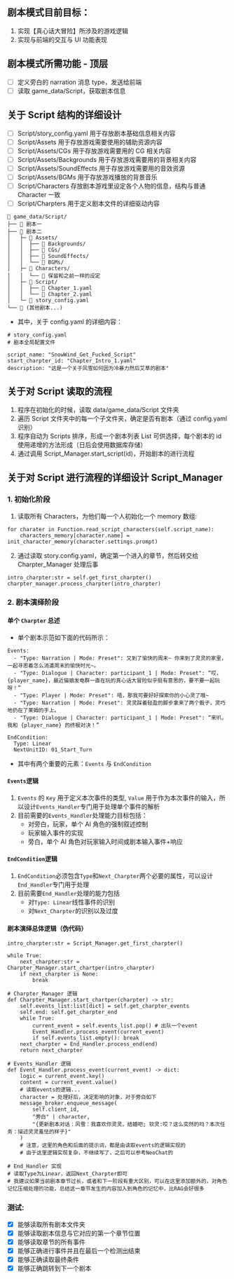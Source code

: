 ## 剧本模式目前目标：

1. 实现【真心话大冒险】所涉及的游戏逻辑
2. 实现与前端的交互与 UI 功能表现

## 剧本模式所需功能 - 顶层

- [ ] 定义旁白的 narration 消息 type，发送给前端
- [ ] 读取 game_data/Script，获取剧本信息

## 关于 Script 结构的详细设计

- [ ] Script/story_config.yaml 用于存放剧本基础信息相关内容
- [ ] Script/Assets 用于存放游戏需要使用的辅助资源内容
- [ ] Script/Assets/CGs 用于存放游戏需要用的 CG 相关内容
- [ ] Script/Assets/Backgrounds 用于存放游戏需要用的背景相关内容
- [ ] Script/Assets/SoundEffects 用于存放游戏需要用的音效资源
- [ ] Script/Assets/BGMs 用于存放游戏播放的背景音乐
- [ ] Script/Characters 存放剧本游戏里设定各个人物的信息，结构与普通 Character 一致
- [ ] Script/Charpters 用于定义剧本文件的详细驱动内容

```
📂 game_data/Script/
├── 📁 剧本一
├── 📁 剧本二
│   ├─ 📁 Assets/
│   │  ├── 📁 Backgrounds/
│   │  ├── 📁 CGs/
│   │  ├── 📁 SoundEffects/
│   │  └── 📁 BGMs/
│   ├─ 📁 Characters/
│   │  └── 📄 保留和之前一样的设定
│   ├─ 📁 Script/
│   │  ├── 📄 Chapter_1.yaml
│   │  └── 📄 Chapter_2.yaml
│   └─ 📄 story_config.yaml
└── 📁 (其他剧本...)
```

- 其中，关于 config.yaml 的详细内容：

```
# story_config.yaml
# 剧本全局配置文件

script_name: "SnowWind_Get_Fucked_Script"
start_charpter_id: "Chapter_Intro_1.yaml"
description: "这是一个关于风雪如何因为冷暴力然后艾草的剧本"
```

## 关于对 Script 读取的流程

1. 程序在初始化的时候，读取 data/game_data/Script 文件夹
2. 遍历 Script 文件夹中的每一个子文件夹，确定是否有剧本（通过 config.yaml 识别）
3. 程序自动为 Scripts 排序，形成一个剧本列表 List 可供选择，每个剧本的 id 使用递增的方法形成（日后会使用数据库存储）
4. 通过调用 Script_Manager.start_script(id)，开始剧本的进行流程

## 关于对 Script 进行流程的详细设计 Script_Manager

### 1. 初始化阶段

1. 读取所有 Characters，为他们每一个人初始化一个 memory 数组:

```
for charater in Function.read_script_characters(self.script_name):
    characters_memory[character.name] = init_character_memory(character.settings.prompt)
```

2. 通过读取 story.config.yaml，确定第一个进入的章节，然后转交给 Charpter_Manager 处理后事

```
intro_charpter:str = self.get_first_charpter()
charpter_manager.process_charpter(intro_charpter)
```

### 2. 剧本演绎阶段

#### 单个 `Charpter` 总述

- 单个剧本示范如下面的代码所示：

```
Events:
  - "Type: Narration | Mode: Preset": 又到了愉快的周末~ 你来到了灵灵的家里，一起寻思着怎么消遣周末的愉快时光~。
  - "Type: Dialogue | Character: participant_1 | Mode: Preset": “哎，{player_name}，最近猫娘发电群一直在玩的真心话大冒险似乎挺有意思的，要不要一起玩呀！”
  - "Type: Player | Mode: Preset": 唔，那我可要好好探索你的小心灵了哦~
  - "Type: Narration | Mode: Preset": 灵灵踩着轻盈的脚步拿来了两个骰子，灵巧地扔在了莱姆的手上。
  - "Type: Dialogue | Character: participant_1 | Mode: Preset": “来叭，我和 {player_name} 的终极对决！”

EndCondition:
  Type: Linear
  NextUnitID: 01_Start_Turn
```

- 其中有两个重要的元素：`Events` 与 `EndCondition`

#### `Events`逻辑

1. `Events` 的 `Key` 用于定义本次事件的类型, `Value` 用于作为本次事件的输入，所以设计`Events_Handler`专门用于处理单个事件的解析
2. 目前需要的`Events_Handler`处理能力目标包括：
   - 对旁白，玩家，单个 AI 角色的强制叙述控制
   - 玩家输入事件的实现
   - 旁白，单个 AI 角色对玩家输入时间或剧本输入事件+响应

#### `EndCondition`逻辑

1. `EndCondition`必须包含`Type`和`Next_Charpter`两个必要的属性，可以设计`End_Handler`专门用于处理
2. 目前需要`End_Handler`处理的能力包括
   - 对`Type: Linear`线性事件的识别
   - 对`Next_Charpter`的识别以及过度

#### 剧本演绎总体逻辑（伪代码）

```
intro_charpter:str = Script_Manager.get_first_charpter()

while True:
    next_charpter:str = Charpter_Manager.start_chartper(intro_charpter)
    if next_charpter is None:
        break

# Charpter_Manager 逻辑
def Charpter_Manager.start_chartper(charpter) -> str:
    self.events_list:list[dict] = self.get_charpter_events
    self.end: self.get_charpter_end
    while True:
        current_event = self.events_list.pop() # 出队一个event
        Event_Handler.process_event(current_event)
        if self.events_list.empty(): break
    next_charpter = End_Handler.process_end(end)
    return next_charpter

# Events_Handler 逻辑
def Event_Handler.process_event(current_event) -> dict:
    logic = current_event.key()
    content = current_event.value()
    # 读取events的逻辑...
    character = 处理好后，决定影响的对象，对于旁白如下
    message_broker.enqueue_message(
        self.client_id,
        "旁白" | character,
        "{更新剧本对话：风雪：我喜欢你灵灵，结婚吧; 钦灵:哎？这么突然的吗？本次任务：描述灵灵羞怯的样子}"
    )
    # 注意，这里的角色和后面的提示词，都是由读取events的逻辑实现的
    # 由于这里逻辑实现复杂，不继续写了，之后可以参考NeoChat的

# End_Handler 实现
# 读取Type为Linear，返回Next_Charpter即可
# 我建议如果当前剧本章节过长，或者和下一阶段有重大区别，可以在这里添加额外的，对角色记忆压缩处理的功能，总结这一章节发生的内容加入到角色的记忆中，比RAG会好很多
```

### 测试:

- [x] 能够读取所有剧本文件夹
- [x] 能够读取剧本信息与它对应的第一个章节位置
- [x] 能够读取章节的所有事件
- [x] 能够正确进行事件并且在最后一个检测出结束
- [x] 能够正确读取最终条件
- [x] 能够正确跳转到下一个剧本
